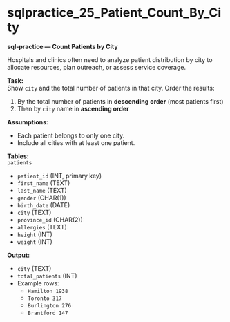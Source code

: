 # sqlpractice_25_Patient_Count_By_City

**sql-practice — Count Patients by City**  

Hospitals and clinics often need to analyze patient distribution by city to allocate resources, plan outreach, or assess service coverage.  

**Task:**  
Show `city` and the total number of patients in that city. Order the results:  
1. By the total number of patients in **descending order** (most patients first)  
2. Then by `city` name in **ascending order**  

**Assumptions:**  
- Each patient belongs to only one city.  
- Include all cities with at least one patient.  

**Tables:**  
`patients`  
- `patient_id` (INT, primary key)  
- `first_name` (TEXT)  
- `last_name` (TEXT)  
- `gender` (CHAR(1))  
- `birth_date` (DATE)  
- `city` (TEXT)  
- `province_id` (CHAR(2))  
- `allergies` (TEXT)  
- `height` (INT)  
- `weight` (INT)  

**Output:**  
- `city` (TEXT)  
- `total_patients` (INT)  
- Example rows:  
  - `Hamilton 1938`  
  - `Toronto 317`  
  - `Burlington 276`  
  - `Brantford 147`  